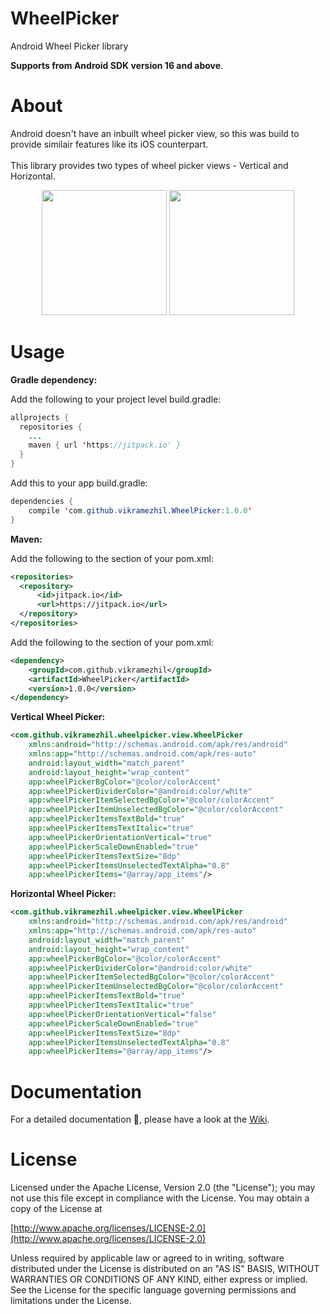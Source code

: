 # WheelPicker

Android Wheel Picker library

<b>Supports from Android SDK version 16 and above</b>.

<b><h1>About</h1></b>
Android doesn't have an inbuilt wheel picker view, so this was build to provide similair features like its iOS counterpart.<br/><br/>This library provides two types of wheel picker views - Vertical and Horizontal.

<p align="center">
  <img src="https://user-images.githubusercontent.com/12429051/111363712-5a2cfe00-86b6-11eb-9b55-790cdbb81d9a.jpg" width="200"/>
  <img src="https://user-images.githubusercontent.com/12429051/111363677-5600e080-86b6-11eb-8bed-d9ad97815a92.jpg" width="200"/>
</p>

<b><h1>Usage</h1></b>
<b>Gradle dependency:</b>

Add the following to your project level build.gradle:

```java
allprojects {
  repositories {
    ...
    maven { url 'https://jitpack.io' }
  }
}
```

Add this to your app build.gradle:

```java
dependencies {
    compile 'com.github.vikramezhil.WheelPicker:1.0.0'
}
```

<b>Maven:</b>

Add the following to the <repositories> section of your pom.xml:

```xml
<repositories>
  <repository>
      <id>jitpack.io</id>
      <url>https://jitpack.io</url>
  </repository>
</repositories>
```

Add the following to the <dependencies> section of your pom.xml:

```xml
<dependency>
    <groupId>com.github.vikramezhil</groupId>
    <artifactId>WheelPicker</artifactId>
    <version>1.0.0</version>
</dependency>
```

<b>Vertical Wheel Picker:</b>

```xml
<com.github.vikramezhil.wheelpicker.view.WheelPicker
    xmlns:android="http://schemas.android.com/apk/res/android"
    xmlns:app="http://schemas.android.com/apk/res-auto"
    android:layout_width="match_parent"
    android:layout_height="wrap_content"
    app:wheelPickerBgColor="@color/colorAccent"
    app:wheelPickerDividerColor="@android:color/white"
    app:wheelPickerItemSelectedBgColor="@color/colorAccent"
    app:wheelPickerItemUnselectedBgColor="@color/colorAccent"
    app:wheelPickerItemsTextBold="true"
    app:wheelPickerItemsTextItalic="true"
    app:wheelPickerOrientationVertical="true"
    app:wheelPickerScaleDownEnabled="true"
    app:wheelPickerItemsTextSize="8dp"
    app:wheelPickerItemsUnselectedTextAlpha="0.8"
    app:wheelPickerItems="@array/app_items"/>
```

<b>Horizontal Wheel Picker:</b>

```xml
<com.github.vikramezhil.wheelpicker.view.WheelPicker
    xmlns:android="http://schemas.android.com/apk/res/android"
    xmlns:app="http://schemas.android.com/apk/res-auto"
    android:layout_width="match_parent"
    android:layout_height="wrap_content"
    app:wheelPickerBgColor="@color/colorAccent"
    app:wheelPickerDividerColor="@android:color/white"
    app:wheelPickerItemSelectedBgColor="@color/colorAccent"
    app:wheelPickerItemUnselectedBgColor="@color/colorAccent"
    app:wheelPickerItemsTextBold="true"
    app:wheelPickerItemsTextItalic="true"
    app:wheelPickerOrientationVertical="false"
    app:wheelPickerScaleDownEnabled="true"
    app:wheelPickerItemsTextSize="8dp"
    app:wheelPickerItemsUnselectedTextAlpha="0.8"
    app:wheelPickerItems="@array/app_items"/>
```

<b><h1>Documentation</h1></b>

For a detailed documentation 📔, please have a look at the [Wiki](https://github.com/vikramezhil/WheelPicker/wiki).

<b><h1>License</h1></b>

Licensed under the Apache License, Version 2.0 (the "License"); you may not use this file except in compliance with the License. You may obtain a copy of the License at

[http://www.apache.org/licenses/LICENSE-2.0](http://www.apache.org/licenses/LICENSE-2.0)

Unless required by applicable law or agreed to in writing, software distributed under the License is distributed on an "AS IS" BASIS, WITHOUT WARRANTIES OR CONDITIONS OF ANY KIND, either express or implied. See the License for the specific language governing permissions and limitations under the License.
